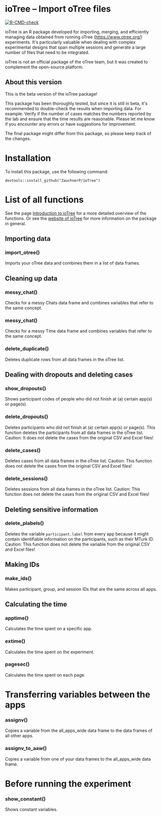 # ioTree – Import oTree files
  <!-- badges: start -->
  [![R-CMD-check](https://github.com/ZauchnerP/ioTree/actions/workflows/R-CMD-check.yaml/badge.svg)](https://github.com/ZauchnerP/ioTree/actions/workflows/R-CMD-check.yaml)
  <!-- badges: end -->

ioTree is an R package developed for importing, merging, and efficiently managing data obtained from running oTree (https://www.otree.org/) experiments. It's particularly valuable when dealing with complex experimental designs that span multiple sessions and generate a large number of files that need to be integrated.

ioTree is not an official package of the oTree team, but it was created to complement the open-source platform.

## About this version
This is the beta version of the ioTree package!

This package has been thoroughly tested, but since it is still in beta,
it's recommended to double-check the results when importing data. For example:
Verify if the number of cases matches the numbers reported by the lab
and ensure that the time results are reasonable. Please let me know if you
encounter any errors or have suggestions for improvement.

The final package might differ from this package, so please
keep track of the changes.

# Installation

To install this package, use the following command:

`devtools::install_github("ZauchnerP/ioTree")`

# List of all functions
See the page <a href="https://zauchnerp.github.io/ioTree/articles/intro_to_ioTree.html">Introduction to ioTree</a> for a
more detailed overview of the functions. Or see the <a href="https://zauchnerp.github.io/ioTree">website of ioTree</a> for more information on the package in general.

## Importing data

### import_otree()

Imports your oTree data and combines them in a list of data frames.

## Cleaning up data

### messy_chat()

Checks for a messy Chats data frame and combines variables that refer to
the same concept.

### messy_chat()

Checks for a messy Time data frame and combines variables that refer to
the same concept.

### delete_duplicate()

Deletes duplicate rows from all data frames in
the oTree list.

## Dealing with dropouts and deleting cases

### show_dropouts()

Shows participant codes of people who did not finish at (a) certain
app(s) or page(s).

### delete_dropouts()

Deletes participants who did not finish at (a) certain app(s) or
page(s). This function deletes the participants from all data frames in
the oTree list. Caution: It does not delete the cases from the original
CSV and Excel files!

### delete_cases()

Deletes cases from all data frames in the oTree list. Caution: This
function does not delete the cases from the original CSV and Excel
files!

### delete_sessions()
Deletes sessions from all data frames in the oTree list. Caution: This
function does not delete the cases from the original CSV and Excel
files!


## Deleting sensitive information

### delete_plabels()

Deletes the variable `participant.label` from every app because it might
contain identifiable information on the participants, such as their
MTurk ID. Caution: This function does not delete the variable from the
original CSV and Excel files!

## Making IDs

### make_ids()

Makes participant, group, and session IDs that are the same across all
apps.

## Calculating the time

### apptime()

Calculates the time spent on a specific app.

### extime()

Calculates the time spent on the experiment.

### pagesec()

Calculates the time spent on each page.

# Transferring variables between the apps

### assignv()

Copies a variable from the all_apps_wide data frame to the data frames
of all other apps.

### assignv_to_aaw()

Copies a variable from one of your data frames to the all_apps_wide data
frame.

# Before running the experiment

### show_constant()

Shows constant variables.
